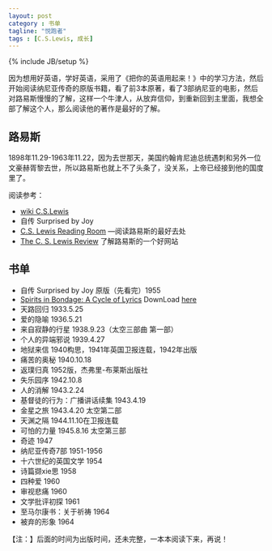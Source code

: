 ```yaml
---
layout: post
category : 书单
tagline: "悦跑者"
tags : [C.S.Lewis, 成长]
---
```

{% include JB/setup %}

因为想用好英语，学好英语，采用了《把你的英语用起来！》中的学习方法，然后开始阅读纳尼亚传奇的原版书籍，看了前3本原著，看了3部纳尼亚的电影，然后对路易斯慢慢的了解，这样一个牛津人，从放弃信仰，到重新回到主里面，我想全部了解这个人，那么阅读他的著作是最好的了解。

## 路易斯

1898年11.29-1963年11.22，因为去世那天，美国约翰肯尼迪总统遇刺和另外一位文豪赫胥黎去世，所以路易斯也就上不了头条了，没关系，上帝已经接到他的国度里了。

阅读参考：

* [wiki C.S.Lewis](http://en.wikipedia.org/wiki/C._S._Lewis)  
* 自传 Surprised by Joy   
* [C.S. Lewis Reading Room](http://www.tyndale.ca/seminary/mtsmodular/reading-rooms/theology/lewis) —阅读路易斯的最好去处
* [The C. S. Lewis Review](http://www.cslewisreview.org/) 了解路易斯的一个好网站

## 书单

* 自传 Surprised by Joy 原版（先看完）1955
* [Spirits in Bondage: A Cycle of Lyrics](http://book.douban.com/subject/17590073/) DownLoad [here](http://www.hjenglish.com/dl/p14086/)
* 天路回归 				1933.5.25
* 爱的隐喻 				1936.5.21
* 来自寂静的行星 			1938.9.23（太空三部曲 第一部）
* 个人的异端邪说			1939.4.27
* 地狱来信				1940构思，1941年英国卫报连载，1942年出版
* 痛苦的奥秘				1940.10.18
* 返璞归真				1952版，杰弗里-布莱斯出版社
* 失乐园序				1942.10.8
* 人的消解				1943.2.24
* 基督徒的行为：广播讲话续集	1943.4.19
* 金星之旅				1943.4.20 太空第二部
* 天渊之隔				1944.11.10在卫报连载
* 可怕的力量				1945.8.16 太空第三部
* 奇迹					1947
* 纳尼亚传奇7部			1951-1956	
* 十六世纪的英国文学 		1954
* 诗篇撷xie思			1958
* 四种爱					1960
* 审视悲痛				1960
* 文学批评初探			1961
* 至马尔康书：关于祈祷 	1964
* 被弃的形象				1964

【注：】后面的时间为出版时间，还未完整，一本本阅读下来，再说！